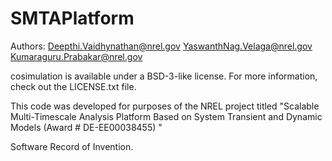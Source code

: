 # SMTAPlatform


Authors: Deepthi.Vaidhynathan@nrel.gov YaswanthNag.Velaga@nrel.gov Kumaraguru.Prabakar@nrel.gov

cosimulation is available under a BSD-3-like license. For more information, check out the LICENSE.txt file.

This code was developed for purposes of the NREL project titled "Scalable Multi-Timescale Analysis Platform Based on System Transient and Dynamic Models (Award # DE-EE00038455) "

Software Record of Invention.
